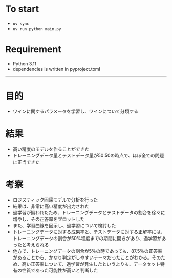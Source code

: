# To start
- `uv sync`
- `uv run python main.py`

# Requirement
- Python 3.11
- dependencies is written in pyproject.toml

---

# 目的
- ワインに関するパラメータを学習し、ワインについて分類する

# 結果
- 高い精度のモデルを作ることができた
- トレーニングデータ量とテストデータ量が50:50の時点で、ほぼ全ての問題に正当できた

# 考察
- ロジスティック回帰モデルで分析を行った
- 結果は、非常に高い精度が出力された
- 過学習が疑われたため、トレーニングデータとテストデータの割合を徐々に増やし、その正答率をプロットした
- また、学習曲線を図示し、過学習について検討した
- トレーニングデータに対する成果率と、テストデータに対する正解率には、トレーニングデータの割合が50%程度までの期間に開きがあり、過学習があったと考えられる
- 他方で、トレーニングデータの割合が5%の時であっても、87.5%の正答率があることから、かなり判定がしやすいテーマだったことがわかる。そのため、高い正答率について、過学習が発生したというよりも、データセット特有の性質であった可能性が高いと判断した